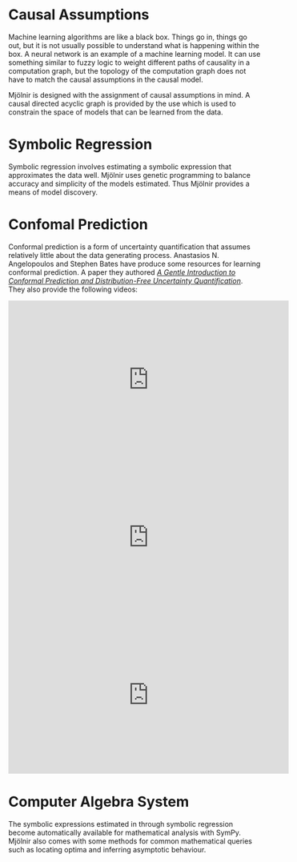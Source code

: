 
# Causal Assumptions

Machine learning algorithms are like a black box. Things go in, things go out, but it is not usually possible to understand what is happening within the box. A neural network is an example of a machine learning model. It can use something similar to fuzzy logic to weight different paths of causality in a computation graph, but the topology of the computation graph does not have to match the causal assumptions in the causal model.

Mjölnir is designed with the assignment of causal assumptions in mind. A causal directed acyclic graph is provided by the use which is used to constrain the space of models that can be learned from the data.

# Symbolic Regression

Symbolic regression involves estimating a symbolic expression that approximates the data well. Mjölnir uses genetic programming to balance accuracy and simplicity of the models estimated. Thus Mjölnir provides a means of model discovery.

# Confomal Prediction

Conformal prediction is a form of uncertainty quantification that assumes relatively little about the data generating process. Anastasios N. Angelopoulos and Stephen Bates have produce some resources for learning conformal prediction. A paper they authored [*A Gentle Introduction to Conformal Prediction and Distribution-Free Uncertainty Quantification*](https://arxiv.org/abs/2107.07511). They also provide the following videos:

<iframe width="560" height="315" src="https://www.youtube.com/embed/nql000Lu_iE?si=iWCiWH3XG1asGhiZ" title="YouTube video player" frameborder="0" allow="accelerometer; autoplay; clipboard-write; encrypted-media; gyroscope; picture-in-picture; web-share" allowfullscreen></iframe>

<iframe width="560" height="315" src="https://www.youtube.com/embed/TRx4a2u-j7M?si=pgyI02bltC_vqtlN" title="YouTube video player" frameborder="0" allow="accelerometer; autoplay; clipboard-write; encrypted-media; gyroscope; picture-in-picture; web-share" allowfullscreen></iframe>

<iframe width="560" height="315" src="https://www.youtube.com/embed/37HKrmA5gJE?si=-xeRsOQEhDtTcbKJ" title="YouTube video player" frameborder="0" allow="accelerometer; autoplay; clipboard-write; encrypted-media; gyroscope; picture-in-picture; web-share" allowfullscreen></iframe>

# Computer Algebra System

The symbolic expressions estimated in through symbolic regression become automatically available for mathematical analysis with SymPy. Mjölnir also comes with some methods for common mathematical queries such as locating optima and inferring asymptotic behaviour.
